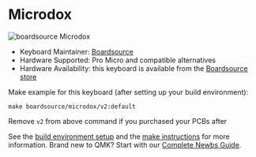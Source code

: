 # Microdox

![boardsource Microdox](https://i.imgur.com/AliShkvl.jpg)

* Keyboard Maintainer: [Boardsource](https://github.com/daysgobye) 
* Hardware Supported: Pro Micro and compatible alternatives
* Hardware Availability: this keyboard is available from the [Boardsource store](https://boardsource.xyz/store/5f2e7e4a2902de7151494f92)

Make example for this keyboard (after setting up your build environment):

    make boardsource/microdox/v2:default

Remove `v2` from above command if you purchased your PCBs after <date>

See the [build environment setup](https://docs.qmk.fm/#/getting_started_build_tools) and the [make instructions](https://docs.qmk.fm/#/getting_started_make_guide) for more information. Brand new to QMK? Start with our [Complete Newbs Guide](https://docs.qmk.fm/#/newbs).
